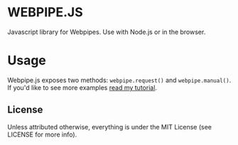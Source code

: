 # WEBPIPE.JS

Javascript library for Webpipes. Use with Node.js or in the browser.

# Usage

Webpipe.js exposes two methods: `webpipe.request()` and `webpipe.manual()`. If you'd like to see more examples [read my tutorial](http://www.dozierhudson.com/projects/webpipe.js/).

## License

Unless attributed otherwise, everything is under the MIT License (see LICENSE for more info).